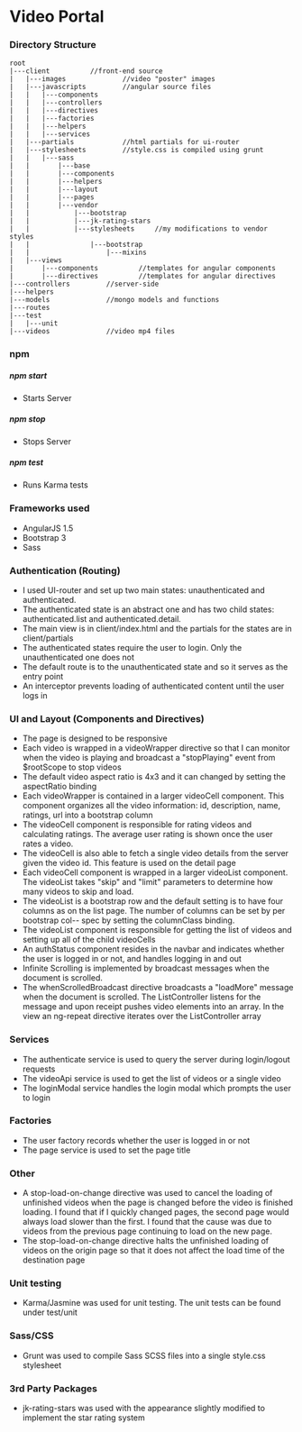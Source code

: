 # Video Portal

### Directory Structure
```
root
|---client			//front-end source
|   |---images				//video "poster" images
|   |---javascripts			//angular source files
|   |   |---components
|   |   |---controllers
|   |   |---directives
|   |   |---factories
|   |   |---helpers
|   |   |---services
|   |---partials			//html partials for ui-router
|   |---stylesheets			//style.css is compiled using grunt
|   |   |---sass
|   |       |---base
|   |       |---components
|   |       |---helpers
|   |       |---layout
|   |       |---pages
|   |       |---vendor
|   |           |---bootstrap
|   |           |---jk-rating-stars
|   |           |---stylesheets		//my modifications to vendor styles
|   |               |---bootstrap
|   |                   |---mixins
|   |---views
|       |---components			//templates for angular components
|       |---directives			//templates for angular directives
|---controllers			//server-side
|---helpers			
|---models				//mongo models and functions
|---routes
|---test
|   |---unit
|---videos				//video mp4 files
```

### npm

##### npm start 
 - Starts Server

##### npm stop
 - Stops Server
 
##### npm test
 - Runs Karma tests


### Frameworks used
 - AngularJS 1.5
 - Bootstrap 3
 - Sass

### Authentication (Routing)

 - I used UI-router and set up two main states: unauthenticated and authenticated. 
 - The authenticated state is an abstract one and has two child states: 
	authenticated.list and authenticated.detail. 
 - The main view is in client/index.html and the partials for the states are in client/partials
 - The authenticated states require the user to login. Only the unauthenticated one does not
 - The default route is to the unauthenticated state and so it serves as the entry point
 - An interceptor prevents loading of authenticated content until the user logs in
 
### UI and Layout (Components and Directives)
 
 - The page is designed to be responsive
 - Each video is wrapped in a videoWrapper directive so that I can monitor when the
   video is playing and broadcast a "stopPlaying" event from $rootScope to stop videos 
 - The default video aspect ratio is 4x3 and it can changed by setting the aspectRatio 
   binding
 - Each videoWrapper is contained in a larger videoCell component. This component 
   organizes all the video information: id, description, name, ratings, url into a
   bootstrap column
 - The videoCell component is responsible for rating videos and calculating ratings. 
   The average user rating is shown once the user rates a video. 
 - The videoCell is also able to fetch a single video details from the server given the
   video id. This feature is used on the detail page
 - Each videoCell component is wrapped in a larger videoList component. The videoList
   takes "skip" and "limit" parameters to determine how many videos to skip and load.
 - The videoList is a bootstrap row and the default setting is to have four columns as
   on the list page. The number of columns can be set by per bootstrap col-*-* spec by
   setting the columnClass binding.
 - The videoList component is responsible for getting the list of videos and setting
   up all of the child videoCells
 - An authStatus component resides in the navbar and indicates whether the user is
   logged in or not, and handles logging in and out
 - Infinite Scrolling is implemented by broadcast messages when the document is scrolled.
 - The whenScrolledBroadcast directive broadcasts a "loadMore" message when the document is
   scrolled. The ListController listens for the message and upon receipt pushes video 
   elements into an array. In the view an ng-repeat directive iterates over the ListController
   array
   
### Services
 
 - The authenticate service is used to query the server during login/logout requests
 - The videoApi service is used to get the list of videos or a single video
 - The loginModal service handles the login modal which prompts the user to login
 
 ### Factories
 
 - The user factory records whether the user is logged in or not
 - The page service is used to set the page title
 
 ### Other
 
 - A stop-load-on-change directive was used to cancel the loading of unfinished videos
   when the page is changed before the video is finished loading. I found that if I
   quickly changed pages, the second page would always load slower than the first. I
   found that the cause was due to videos from the previous page continuing to load
   on the new page. 
 - The stop-load-on-change directive halts the unfinished loading of videos on the
   origin page so that it does not affect the load time of the destination page
 
 ### Unit testing
 
 - Karma/Jasmine was used for unit testing. The unit tests can be found under test/unit
 
 ### Sass/CSS
 
 - Grunt was used to compile Sass SCSS files into a single style.css stylesheet
 
 ### 3rd Party Packages
 
 - jk-rating-stars was used with the appearance slightly modified to implement the
   star rating system

